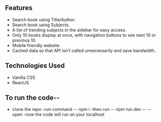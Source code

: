 ## Features<a name="feats"></a>

- Search book using Title/Author.
- Search book using Subjects.
- A list of trending subjects in the sidebar for easy access.
- Only 10 books display at once, with navigation buttons to see next 10 or previous 10.
- Mobile friendly website.
- Cached data so that API isn't called unnecessarily and save bandwidth.

## Technologies Used<a name="tech-stack"></a>

- Vanilla CSS
- ReactJS

## To run the code--
- clone the repo
-run command -- npm i
-then run --  npm run dev -- --open
-now the code will run on your localhost
